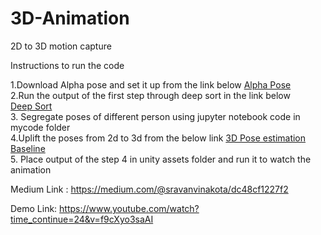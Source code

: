 # 3D-Animation
2D to 3D motion capture

Instructions to run the code

1.Download Alpha pose and set it up from the link below
   <a href="https://github.com/MVIG-SJTU/AlphaPose">Alpha Pose</a> 
   <br>
2.Run the output of the first step through deep sort in the link below  
  <a href="https://github.com/nwojke/deep_sort">Deep Sort</a>
  <br>
3. Segregate poses of different person using jupyter notebook code in mycode folder
<br>
4.Uplift the poses from 2d to 3d from the below link
  <a href="https://github.com/una-dinosauria/3d-pose-baseline">3D Pose estimation Baseline</a>
  <br>
5. Place output of the step 4 in unity assets folder and run it to watch the animation


Medium Link : https://medium.com/@sravanvinakota/dc48cf1227f2


Demo Link: https://www.youtube.com/watch?time_continue=24&v=f9cXyo3saAI 
